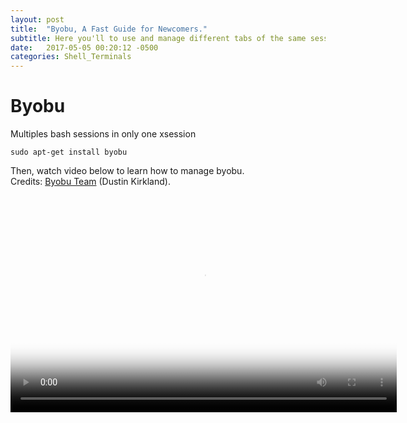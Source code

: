 ```yaml
---
layout: post
title:  "Byobu, A Fast Guide for Newcomers."
subtitle: Here you'll to use and manage different tabs of the same session in bash.
date:   2017-05-05 00:20:12 -0500
categories: Shell_Terminals
---
```

# Byobu

Multiples bash sessions in only one xsession

    sudo apt-get install byobu

Then, watch video below to learn how to manage byobu.  
Credits: [Byobu Team](http://byobu.co/about.html) (Dustin Kirkland).

<div align="center">
  <video poster="/assets/graphicalShell/Byobu/byobu.png" width="618" height="347" controls preload> 
    <source src="/assets/graphicalShell/Byobu/byobu.mp4" media="only screen and (min-device-width: 568px)"></source>
  </video>
</div>
